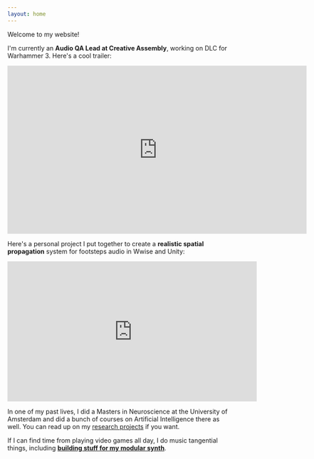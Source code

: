 ```yaml
---
layout: home
---
```

Welcome to my website! 

I'm currently an **Audio QA Lead at Creative Assembly**, working on DLC for Warhammer 3. Here's a cool trailer:

<iframe width="672" height="378" src="https://www.youtube.com/embed/Qqhc3mK06r0" title="YouTube video player" frameborder="0" allow="accelerometer; autoplay; clipboard-write; encrypted-media; gyroscope; picture-in-picture; web-share" allowfullscreen></iframe>

Here's a personal project I put together to create a **realistic spatial propagation** system for footsteps audio in Wwise and Unity:  

<iframe width="560" height="315" src="https://www.youtube.com/embed/5rK5BsY53so" title="YouTube video player" frameborder="0" allow="accelerometer; autoplay; clipboard-write; encrypted-media; gyroscope; picture-in-picture; web-share" allowfullscreen></iframe>

In one of my past lives, I did a Masters in Neuroscience at the University of Amsterdam and did a bunch of courses on Artificial Intelligence there as well. You can read up on my [research projects](/research) if you want. 

If I can find time from playing video games all day, I do music tangential things, including [**building stuff for my modular synth**](/projects). 


